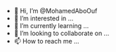 - 👋 Hi, I’m @MohamedAboOuf
- 👀 I’m interested in ...
- 🌱 I’m currently learning ...
- 💞️ I’m looking to collaborate on ...
- 📫 How to reach me ...

<!---
MohamedAboOuf/MohamedAboOuf is a ✨ special ✨ repository because its `README.md` (this file) appears on your GitHub profile.
You can click the Preview link to take a look at your changes.
--->
